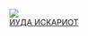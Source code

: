![](/books/religion/Леонид%20Андреев/ИУДА%20ИСКАРИОТ.jpg)  
[ИУДА ИСКАРИОТ](/books/religion/Леонид%20Андреев/ИУДА%20ИСКАРИОТ)
